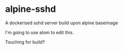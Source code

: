 # alpine-sshd
A dockerised sshd server build upon alpine baseimage

I'm going to use atom to edit this.

Touching for build?
